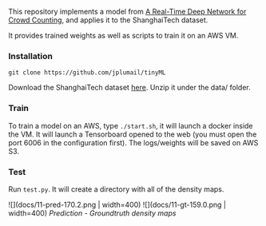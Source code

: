 This repository implements a model from [A Real-Time Deep Network for Crowd Counting](https://arxiv.org/abs/2002.06515), and applies it to the ShanghaiTech dataset.

It provides trained weights as well as scripts to train it on an AWS VM.

### Installation

`git clone https://github.com/jplumail/tinyML`

Download the ShanghaiTech dataset [here](https://www.kaggle.com/tthien/shanghaitech).
Unzip it under the data/ folder.

### Train

To train a model on an AWS, type `./start.sh`, it will launch a docker inside the VM. It will launch a Tensorboard opened to the web (you must open the port 6006 in the configuration first). The logs/weights will be saved on AWS S3.

### Test

Run `test.py`. It will create a directory with all of the density maps.

![](docs/11-pred-170.2.png | width=400) ![](docs/11-gt-159.0.png | width=400)
*Prediction - Groundtruth density maps*